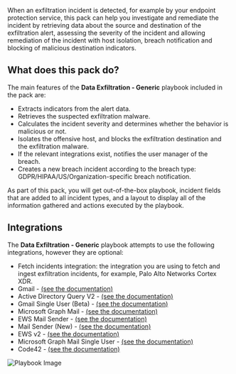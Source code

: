 When an exfiltration incident is detected, for example by your endpoint protection service, this pack can help you investigate and remediate the incident by retrieving data about the source and destination of the exfiltration alert, 
assessing the severity of the incident and allowing remediation of the incident with host isolation, breach notification and blocking of malicious destination indicators.

## What does this pack do?

The main features of the **Data Exfiltration - Generic** playbook included in the pack are:
- Extracts indicators from the alert data.
- Retrieves the suspected exfiltration malware.
- Calculates the incident severity and determines whether the behavior is malicious or not.
- Isolates the offensive host, and blocks the exfiltration destination and the exfiltration malware.
- If the relevant integrations exist, notifies the user manager of the breach.
- Creates a new breach incident according to the breach type: GDPR/HIPAA/US/Organization-specific breach notification.

As part of this pack, you will get out-of-the-box playbook, incident fields that are added to all incident types, and a layout to display all of the information gathered and actions executed by the playbook.  

## Integrations
The **Data Exfiltration - Generic** playbook attempts to use the following integrations, however they are optional:

- Fetch incidents integration: the integration you are using to fetch and ingest exfiltration incidents, for example, Palo Alto Networks Cortex XDR.
- Gmail - [(see the documentation)](https://xsoar.pan.dev/docs/reference/integrations/gmail)
- Active Directory Query V2 - [(see the documentation)](https://xsoar.pan.dev/docs/reference/integrations/active-directory-query-v2)
- Gmail Single User (Beta) - [(see the documentation)](https://xsoar.pan.dev/docs/reference/integrations/gmail-single-user)
- Microsoft Graph Mail - [(see the documentation)](https://xsoar.pan.dev/docs/reference/integrations/microsoft-graph-mail)
- EWS Mail Sender - [(see the documentation)](https://xsoar.pan.dev/docs/reference/integrations/ews-mail-sender)
- Mail Sender (New) - [(see the documentation)](https://xsoar.pan.dev/docs/reference/integrations/mail-sender-new)
- EWS v2 - [(see the documentation)](https://xsoar.pan.dev/docs/reference/integrations/ews-v2)
- Microsoft Graph Mail Single User - [(see the documentation)](https://xsoar.pan.dev/docs/reference/integrations/microsoft-graph-mail-single-user)
- Code42 - [(see the documentation)](https://xsoar.pan.dev/docs/reference/integrations/code42)

![Playbook Image](https://raw.githubusercontent.com/demisto/content/f028abf0392df5d6eecd2926ddc56fc233aee4e9/Packs/Exfiltration/doc_files/Data_Exfiltration_-_Generic.png)
